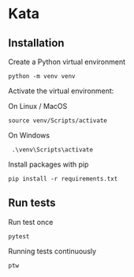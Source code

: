 # Kata

## Installation

Create a Python virtual environment
```commandline
python -m venv venv
```

Activate the virtual environment:

On Linux / MacOS
```commandline
source venv/Scripts/activate
```

On Windows

```commandline
 .\venv\Scripts\activate
```

Install packages with pip
```commandline
pip install -r requirements.txt
```

## Run tests

Run test once
```commandline
pytest
```

Running tests continuously
```commandline
ptw
```

